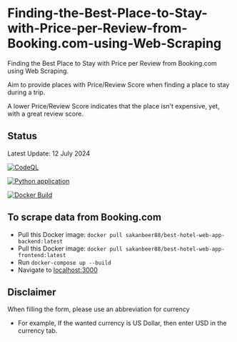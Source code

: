 # Finding-the-Best-Place-to-Stay-with-Price-per-Review-from-Booking.com-using-Web-Scraping
Finding the Best Place to Stay with Price per Review from Booking.com using Web Scraping.  

Aim to provide places with Price/Review Score when finding a place to stay during a trip.  

A lower Price/Review Score indicates that the place isn't expensive, yet, with a great review score.   

## Status
Latest Update: 12 July 2024

[![CodeQL](https://github.com/sakan811/Find-the-Best-Place-to-Stay-with-Price-per-Review/actions/workflows/codeql.yml/badge.svg)](https://github.com/sakan811/Find-the-Best-Place-to-Stay-with-Price-per-Review/actions/workflows/codeql.yml)  

[![Python application](https://github.com/sakan811/Find-the-Best-Place-to-Stay-with-Price-per-Review/actions/workflows/python-app.yml/badge.svg)](https://github.com/sakan811/Find-the-Best-Place-to-Stay-with-Price-per-Review/actions/workflows/python-app.yml)

[![Docker Build](https://github.com/sakan811/Find-the-Best-Place-to-Stay-with-Price-per-Review/actions/workflows/docker-build.yml/badge.svg)](https://github.com/sakan811/Find-the-Best-Place-to-Stay-with-Price-per-Review/actions/workflows/docker-build.yml)

## To scrape data from Booking.com
- Pull this Docker image: ```docker pull sakanbeer88/best-hotel-web-app-backend:latest```
- Pull this Docker image: ```docker pull sakanbeer88/best-hotel-web-app-frontend:latest```
- Run ```docker-compose up --build```
- Navigate to [localhost:3000](http://localhost:3000)

## Disclaimer
When filling the form, please use an abbreviation for currency
- For example, If the wanted currency is US Dollar, then enter USD in the currency tab.